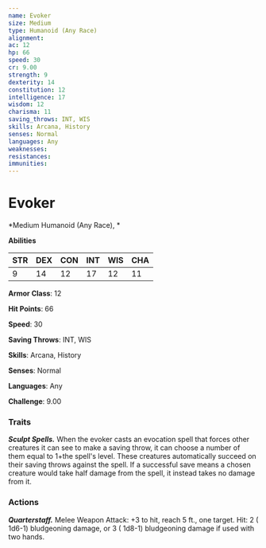 ```yaml
---
name: Evoker
size: Medium
type: Humanoid (Any Race)
alignment: 
ac: 12
hp: 66
speed: 30
cr: 9.00
strength: 9
dexterity: 14
constitution: 12
intelligence: 17
wisdom: 12
charisma: 11
saving_throws: INT, WIS
skills: Arcana, History
senses: Normal
languages: Any
weaknesses:
resistances:
immunities:
---
```


# Evoker

*Medium Humanoid (Any Race), *

**Abilities**

| STR | DEX | CON | INT | WIS | CHA |
| --- | --- | --- | --- | --- | --- |
| 9 | 14 | 12 | 17 | 12 | 11 |

**Armor Class**: 12

**Hit Points**: 66

**Speed**: 30

**Saving Throws**: INT, WIS

**Skills**: Arcana, History

**Senses**: Normal

**Languages**: Any

**Challenge**: 9.00


### Traits
***Sculpt Spells.*** When the evoker casts an evocation spell that forces other creatures it can see to make a saving throw, it can choose a number of them equal to 1+the spell's level. These creatures automatically succeed on their saving throws against the spell. If a successful save means a chosen creature would take half damage from the spell, it instead takes no damage from it.


### Actions
***Quarterstaff.*** Melee Weapon Attack:  +3 to hit, reach 5 ft., one target. Hit: 2 ( 1d6-1) bludgeoning damage, or 3 ( 1d8-1) bludgeoning damage if used with two hands.

